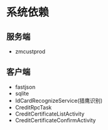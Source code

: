 # 系统依赖

## 服务端
- zmcustprod

## 客户端
- fastjson
- sqlite
- IdCardRecognizeService(猎鹰识别)
- CreditRpcTask
- CreditCertificateListActivity
- CreditCertificateConfirmActivity
